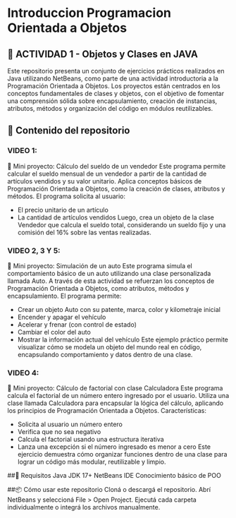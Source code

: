 # Introduccion Programacion Orientada a Objetos 
## 🧠 ACTIVIDAD 1 - Objetos y Clases en JAVA
Este repositorio presenta un conjunto de ejercicios prácticos realizados en Java utilizando NetBeans, como parte de una actividad introductoria a la Programación Orientada a Objetos. 
Los proyectos están centrados en los conceptos fundamentales de clases y objetos, con el objetivo de fomentar una comprensión sólida sobre encapsulamiento, creación de instancias, atributos, métodos y organización del código en módulos reutilizables.

## 📂 Contenido del repositorio
### VIDEO 1:
💼 Mini proyecto: Cálculo del sueldo de un vendedor
Este programa permite calcular el sueldo mensual de un vendedor a partir de la cantidad de artículos vendidos y su valor unitario. Aplica conceptos básicos de Programación Orientada a Objetos, como la creación de clases, atributos y métodos.
El programa solicita al usuario:
* El precio unitario de un artículo
* La cantidad de artículos vendidos
Luego, crea un objeto de la clase Vendedor que calcula el sueldo total, considerando un sueldo fijo y una comisión del 16% sobre las ventas realizadas.

### VIDEO 2, 3 Y 5:
🚗 Mini proyecto: Simulación de un auto
Este programa simula el comportamiento básico de un auto utilizando una clase personalizada llamada Auto. A través de esta actividad se refuerzan los conceptos de Programación Orientada a Objetos, como atributos, métodos y encapsulamiento.
El programa permite:
* Crear un objeto Auto con su patente, marca, color y kilometraje inicial
* Encender y apagar el vehículo
* Acelerar y frenar (con control de estado)
* Cambiar el color del auto
* Mostrar la información actual del vehículo
Este ejemplo práctico permite visualizar cómo se modela un objeto del mundo real en código, encapsulando comportamiento y datos dentro de una clase.

### VIDEO 4:
🔢 Mini proyecto: Cálculo de factorial con clase Calculadora
Este programa calcula el factorial de un número entero ingresado por el usuario. Utiliza una clase llamada Calculadora para encapsular la lógica del cálculo, aplicando los principios de Programación Orientada a Objetos.
Características:
* Solicita al usuario un número entero
* Verifica que no sea negativo
* Calcula el factorial usando una estructura iterativa
* Lanza una excepción si el número ingresado es menor a cero
Este ejercicio demuestra cómo organizar funciones dentro de una clase para lograr un código más modular, reutilizable y limpio.

##🔧 Requisitos
Java JDK 17+
NetBeans IDE 
Conocimiento básico de POO

##📦 Cómo usar este repositorio
Cloná o descargá el repositorio.
Abrí NetBeans y seleccioná File > Open Project.
Ejecutá cada carpeta individualmente o integrá los archivos manualmente.
